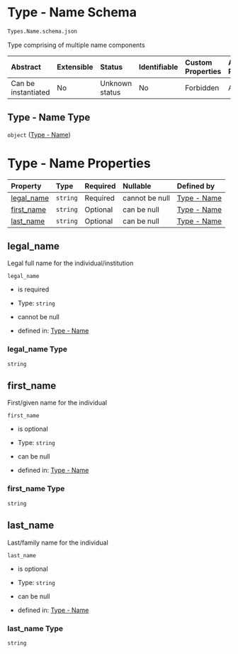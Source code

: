 # Type - Name Schema

```txt
Types.Name.schema.json
```

Type comprising of multiple name components

| Abstract            | Extensible | Status         | Identifiable | Custom Properties | Additional Properties | Access Restrictions | Defined In                                                           |
| :------------------ | :--------- | :------------- | :----------- | :---------------- | :-------------------- | :------------------ | :------------------------------------------------------------------- |
| Can be instantiated | No         | Unknown status | No           | Forbidden         | Allowed               | none                | [Name.schema.json](../types/Name.schema.json "open original schema") |

## Type - Name Type

`object` ([Type - Name](name.md))

# Type - Name Properties

| Property                  | Type     | Required | Nullable       | Defined by                                                                                   |
| :------------------------ | :------- | :------- | :------------- | :------------------------------------------------------------------------------------------- |
| [legal_name](#legal_name) | `string` | Required | cannot be null | [Type - Name](name-properties-legal_name.md "Types.Name.schema.json#/properties/legal_name") |
| [first_name](#first_name) | `string` | Optional | can be null    | [Type - Name](name-properties-first_name.md "Types.Name.schema.json#/properties/first_name") |
| [last_name](#last_name)   | `string` | Optional | can be null    | [Type - Name](name-properties-last_name.md "Types.Name.schema.json#/properties/last_name")   |

## legal_name

Legal full name for the individual/institution

`legal_name`

*   is required

*   Type: `string`

*   cannot be null

*   defined in: [Type - Name](name-properties-legal_name.md "Types.Name.schema.json#/properties/legal_name")

### legal_name Type

`string`

## first_name

First/given name for the individual

`first_name`

*   is optional

*   Type: `string`

*   can be null

*   defined in: [Type - Name](name-properties-first_name.md "Types.Name.schema.json#/properties/first_name")

### first_name Type

`string`

## last_name

Last/family name for the individual

`last_name`

*   is optional

*   Type: `string`

*   can be null

*   defined in: [Type - Name](name-properties-last_name.md "Types.Name.schema.json#/properties/last_name")

### last_name Type

`string`
